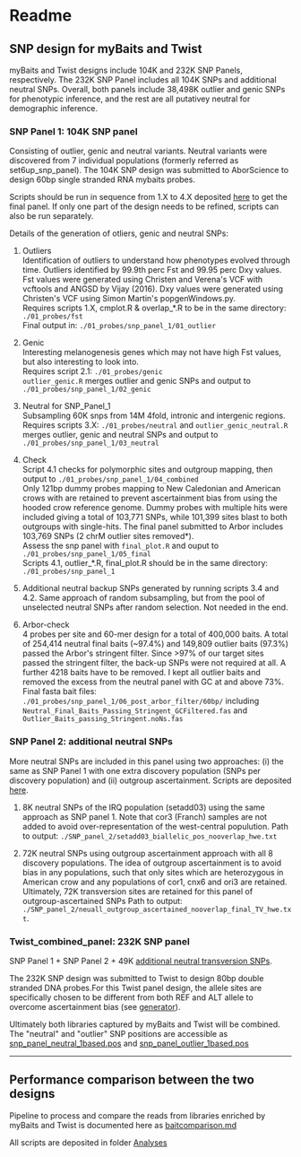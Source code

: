 # Readme

## SNP design for myBaits and Twist

myBaits and Twist designs include 104K and 232K SNP Panels, respectively. The 232K SNP Panel includes all 104K SNPs and additional neutral SNPs. Overall, both panels include 38,498K outlier and genic SNPs for phenotypic inference, and the rest are all putativey neutral for demographic inference.

### SNP Panel 1: 104K SNP panel
Consisting of outlier, genic and neutral variants. Neutral variants were discovered from 7 individual populations (formerly referred as set6up_snp_panel). 
The 104K SNP design was submitted to AborScience to design 60bp single stranded RNA mybaits probes. 

Scripts should be run in sequence from 1.X to 4.X deposited [here](./SNP_panel_1/) to get the final panel. If only one part of the design needs to be refined, scripts can also be run separately. 

Details of the generation of otliers, genic and neutral SNPs:

1. Outliers </br>
Identification of outliers to understand how phenotypes evolved through time. Outliers identified by 99.9th perc Fst and 99.95 perc Dxy values. Fst values were generated using Christen and Verena's VCF with vcftools and ANGSD by Vijay (2016). Dxy values were generated using Christen's VCF using Simon Martin's popgenWindows.py. <br>
Requires scripts 1.X, cmplot.R & overlap_*.R to be in the same directory: `./01_probes/fst` <br>
Final output in: `./01_probes/snp_panel_1/01_outlier`

2. Genic </br>
Interesting melanogenesis genes which may not have high Fst values, but also interesting to look into. <br>
Requires script 2.1: `./01_probes/genic` <br>
`outlier_genic.R` merges outlier and genic SNPs and output to `./01_probes/snp_panel_1/02_genic` 

3. Neutral for SNP_Panel_1 </br>
Subsampling 60K snps from 14M 4fold, intronic and intergenic regions. <br>
Requires scripts 3.X: `./01_probes/neutral` and `outlier_genic_neutral.R` merges outlier, genic and neutral SNPs and output to `./01_probes/snp_panel_1/03_neutral`

4. Check </br>
Script 4.1 checks for polymorphic sites and outgroup mapping, then output to `./01_probes/snp_panel_1/04_combined` <br>
Only 121bp dummy probes mapping to New Caledonian and American crows with are retained to prevent ascertainment bias from using the hooded crow reference genome. Dummy probes with multiple hits were included giving a total of 103,771 SNPs, while 101,399 sites blast to both outgroups with single-hits. The final panel submitted to Arbor includes 103,769 SNPs (2 chrM outlier sites removed*). <br>
Assess the snp panel with `final_plot.R` and ouput to `./01_probes/snp_panel_1/05_final` <br>
Scripts 4.1, outlier_*.R, final_plot.R should be in the same directory: `./01_probes/snp_panel_1` <br>

5. Additional neutral backup SNPs generated by running scripts 3.4 and 4.2. Same approach of random subsampling, but from the pool of unselected neutral SNPs after random selection. Not needed in the end.

6. Arbor-check </br>
4 probes per site and 60-mer design for a total of 400,000 baits. A total of 254,414 neutral final baits (~97.4%) and 149,809 outlier baits (97.3%) passed the Arbor's stringent filter. Since >97% of our target sites passed the stringent filter, the back-up SNPs were not required at all. A further 4218 baits have to be removed. I kept all outlier baits and removed the excess from the neutral panel with GC at and above 73%. </br>
Final fasta bait files: `./01_probes/snp_panel_1/06_post_arbor_filter/60bp/` including `Neutral_Final_Baits_Passing_Stringent_GCFiltered.fas` and `Outlier_Baits_passing_Stringent.noNs.fas`

### SNP Panel 2: additional neutral SNPs
More neutral SNPs are included in this panel using two approaches: (i) the same as SNP Panel 1 with one extra discovery population (SNPs per discovery population) and (ii) outgroup ascertainment. Scripts are deposited [here](./SNP_panel_2/).

1. 8K neutral SNPs of the IRQ population (setadd03) using the same approach as SNP panel 1. Note that cor3 (Franch) samples are not added to avoid over-representation of the west-central populution. Path to output: `./SNP_panel_2/setadd03_biallelic_pos_nooverlap_hwe.txt`

2. 72K neutral SNPs using outgroup ascertainment approach with all 8 discovery populations. The idea of outgroup ascertainment is to avoid bias in any populations, such that only sites which are heterozygous in American crow and any populations of cor1, cnx6 and ori3 are retained. Ultimately, 72K transversion sites are retained for this panel of outgroup-ascertained SNPs Path to output: `./SNP_panel_2/neuall_outgroup_ascertained_nooverlap_final_TV_hwe.txt`.

### Twist_combined_panel: 232K SNP panel
SNP Panel 1 + SNP Panel 2 + 49K [additional neutral transversion SNPs](./Twist_combined_panel/all_neutral_backup_TV_10kbpruned_0based_final.txt).

The 232K SNP design was submitted to Twist to design 80bp double stranded DNA probes.For this Twist panel design, the allele sites are specifically chosen to be different from both REF and ALT allele to overcome ascertainment bias (see [generator](./Twist_combined_panel/probes_generator.py)). 

Ultimately both libraries captured by myBaits and Twist will be combined. The "neutral" and "outlier" SNP positions are accessible as [snp_panel_neutral_1based.pos](./snp_panel_neutral_1based.pos) and [snp_panel_outlier_1based.pos](./snp_panel_outlier_1based.pos)

---

## Performance comparison between the two designs
Pipeline to process and compare the reads from libraries enriched by myBaits and Twist is documented here as [baitcomparison.md](./baitcomparison.md)

All scripts are deposited in folder [Analyses](./Analyses)


